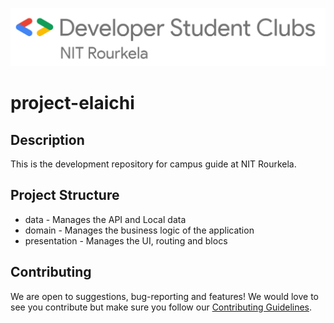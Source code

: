 ![DSC Banner Image](https://raw.githubusercontent.com/Thesmader/project-elaichi/master/dsc_nitr.png)

# project-elaichi

## Description
This is the development repository for campus guide at NIT Rourkela.

## Project Structure

* data - Manages the API and Local data
* domain - Manages the business logic of the application
* presentation - Manages the UI, routing and blocs
<!-- * di - Manages the dependency Injection of the application -->

<!-- ## Code of Conduct

This project adheres to the Contributor Covenant code of conduct. By participating, you are expected to uphold this code. Please report unacceptable behavior to info@flutter.pt. -->

<!-- ## License
This project is open source software licensed under the [MIT LICENSE](LICENSE.md).-->

## Contributing

   We are open to suggestions, bug-reporting and features! We would love to see you contribute but make sure you follow our [Contributing Guidelines](CONTRIBUTING.md).

